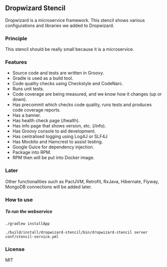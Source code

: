 ## Dropwizard Stencil

Dropwizard is a microservice framework. This stencil shows various configurations and libraries we added to Dropwizard.

### Principle

This stencil should be really small because it is a microservice.

### Features

* Source code and tests are written in Groovy.
* Gradle is used as a build tool.
* Code quality checks using Checkstyle and CodeNarc.
* Runs unit tests.
* Code coverage are being measured, and we know how it changes (up or down).
* Has precommit which checks code quality, runs tests and produces code coverage reports.
* Has a banner.
* Has health check page (/health).
* Has info page that shows version, etc. (/info).
* Has Groovy console to aid development.
* Has centralised logging using Log4J or SLF4J
* Has Mockito and Hamcrest to assist testing.
* Google Guice for dependency injection.
* Package into RPM.
* RPM then will be put into Docker image.

### Later

Other functionalities such as PactJVM, Retrofit, RxJava, Hibernate, Flyway, MongoDB connections will be added later.

### How to use

##### To run the webservice

`./gradlew installApp`

`./build/install/dropwizard-stencil/bin/dropwizard-stencil server conf/stencil-service.yml`

### License

MIT